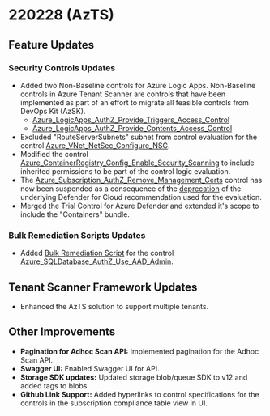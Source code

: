 # 220228 (AzTS)

## Feature Updates

### Security Controls Updates
- Added two Non-Baseline controls for Azure Logic Apps. Non-Baseline controls in Azure Tenant Scanner are controls that have been implemented as part of an effort to migrate all feasible controls from DevOps Kit (AzSK).
   - [Azure_LogicApps_AuthZ_Provide_Triggers_Access_Control](https://github.com/azsk/AzTS-docs/blob/main/Control%20coverage/Feature/LogicApps.md#azure_logicapps_authz_provide_triggers_access_control)
   - [Azure_LogicApps_AuthZ_Provide_Contents_Access_Control](https://github.com/azsk/AzTS-docs/blob/main/Control%20coverage/Feature/LogicApps.md#azure_logicapps_authz_provide_contents_access_control)
- Excluded "RouteServerSubnets" subnet from control evaluation for the control [Azure_VNet_NetSec_Configure_NSG](https://github.com/azsk/AzTS-docs/blob/main/Control%20coverage/Feature/VirtualNetwork.md#azure_vnet_netsec_configure_nsg).
- Modified the control [Azure_ContainerRegistry_Config_Enable_Security_Scanning](https://github.com/azsk/AzTS-docs/blob/main/Control%20coverage/Feature/ContainerRegistry.md#azure_containerregistry_config_enable_security_scanning) to include inherited permissions to be part of the control logic evaluation.
- The [Azure_Subscription_AuthZ_Remove_Management_Certs](https://github.com/azsk/AzTS-docs/blob/main/Control%20coverage/Feature/SubscriptionCore.md#azure_subscription_authz_remove_management_certs) control has now been suspended as a consequence of the [deprecation](https://docs.microsoft.com/en-us/azure/defender-for-cloud/upcoming-changes#deprecating-the-recommendation-to-use-service-principals-to-protect-your-subscriptions) of the underlying Defender for Cloud recommendation used for the evaluation.
- Merged the Trial Control for Azure Defender and extended it's scope to include the "Containers" bundle.

### Bulk Remediation Scripts Updates
- Added [Bulk Remediation Script](https://github.com/azsk/AzTS-docs/tree/main/Scripts/RemediationScripts) for the control [Azure_SQLDatabase_AuthZ_Use_AAD_Admin](https://github.com/azsk/AzTS-docs/blob/main/Control%20coverage/Feature/SQLServer.md#azure_sqldatabase_authz_use_aad_admin).

## Tenant Scanner Framework Updates
- Enhanced the AzTS solution to support multiple tenants.

## Other Improvements

- **Pagination for Adhoc Scan API:** Implemented pagination for the Adhoc Scan API. 
- **Swagger UI:** Enabled Swagger UI for API.
- **Storage SDK updates:** Updated storage blob/queue SDK to v12 and added tags to blobs.
- **Github Link Support:** Added hyperlinks to control specifications for the controls in the subscription compliance table view in UI.
